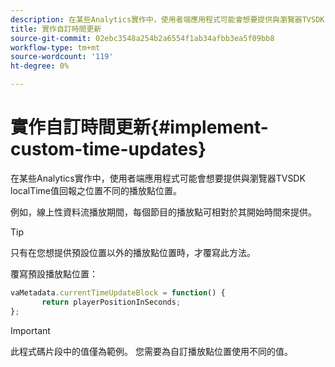```yaml
---
description: 在某些Analytics實作中，使用者端應用程式可能會想要提供與瀏覽器TVSDK localTime值回報之位置不同的播放點位置。
title: 實作自訂時間更新
source-git-commit: 02ebc3548a254b2a6554f1ab34afbb3ea5f09bb8
workflow-type: tm+mt
source-wordcount: '119'
ht-degree: 0%

---
```


# 實作自訂時間更新{#implement-custom-time-updates}

在某些Analytics實作中，使用者端應用程式可能會想要提供與瀏覽器TVSDK localTime值回報之位置不同的播放點位置。

例如，線上性資料流播放期間，每個節目的播放點可相對於其開始時間來提供。

>[!TIP]
>
>只有在您想提供預設位置以外的播放點位置時，才覆寫此方法。

覆寫預設播放點位置：

```js
vaMetadata.currentTimeUpdateBlock = function() { 
       return playerPositionInSeconds; 
}; 
```

>[!IMPORTANT]
>
>此程式碼片段中的值僅為範例。 您需要為自訂播放點位置使用不同的值。
